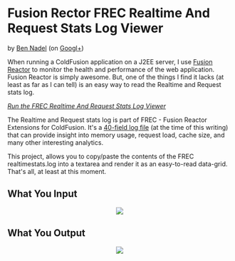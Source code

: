 
# Fusion Rector FREC Realtime And Request Stats Log Viewer

by [Ben Nadel][1] (on [Googl+][2])

When running a ColdFusion application on a J2EE server, I use 
[Fusion Reactor][3] to monitor the health and performance of the web 
application. Fusion Reactor is simply awesome. But, one of the things I find
it lacks (at least as far as I can tell) is an easy way to read the Realtime 
and Request stats log.

*[Run the FREC Realtime And Request Stats Log Viewer][5]*

The Realtime and Request stats log is part of FREC - Fusion Reactor Extensions
for ColdFusion. It's a [40-field log file][4] (at the time of this writing) 
that can provide insight into memory usage, request load, cache size, and many
other interesting analytics.

This project, allows you to copy/paste the contents of the FREC 
realtimestats.log into a textarea and render it as an easy-to-read data-grid.
That's all, at least at this moment.

## What You Input

<p align="center">
	<img src="https://raw.github.com/bennadel/FREC-Log-Viewer/master/screenshots/input.png" /><br />
</p>

## What You Output

<p align="center">
	<img src="https://raw.github.com/bennadel/FREC-Log-Viewer/master/screenshots/output.png" /><br />
</p>

[1]: http://www.bennadel.com
[2]: https://plus.google.com/108976367067760160494?rel=author
[3]: http://www.fusion-reactor.com
[4]: http://docs.intergral.com/pages/viewpage.action?pageId=27656428
[5]: http://bennadel.github.io/FREC-Log-Viewer/app/index.htm